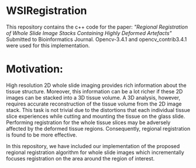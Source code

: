 # WSIRegistration

This repository contains the c++ code for the paper:
*"Regional Registration of Whole Slide Image Stacks Containing Highly Deformed Artefacts"* 
Submitted to Bioinformatics Journal. Opencv-3.4.1 and opencv_contrib3.4.1 were used for this implementation. 

# Motivation:
High resolution 2D whole slide imaging provides rich information about the tissue structure. Moreover, this information can be a lot richer if these 2D images can be stacked into a 3D tissue volume. A 3D analysis, however, requires accurate reconstruction of the tissue volume from the 2D image stack. This task is not trivial due to the distortions that each individual tissue slice experiences while cutting and mounting the tissue on the glass slide. Performing registration for the whole tissue slices may be adversely affected by the deformed tissue regions. Consequently, regional registration is found to be more effective. 

In this repository, we have included our implementation of the proposed regional registration algorithm for whole slide images which incrementally focuses registration on the area around the region of interest. 

